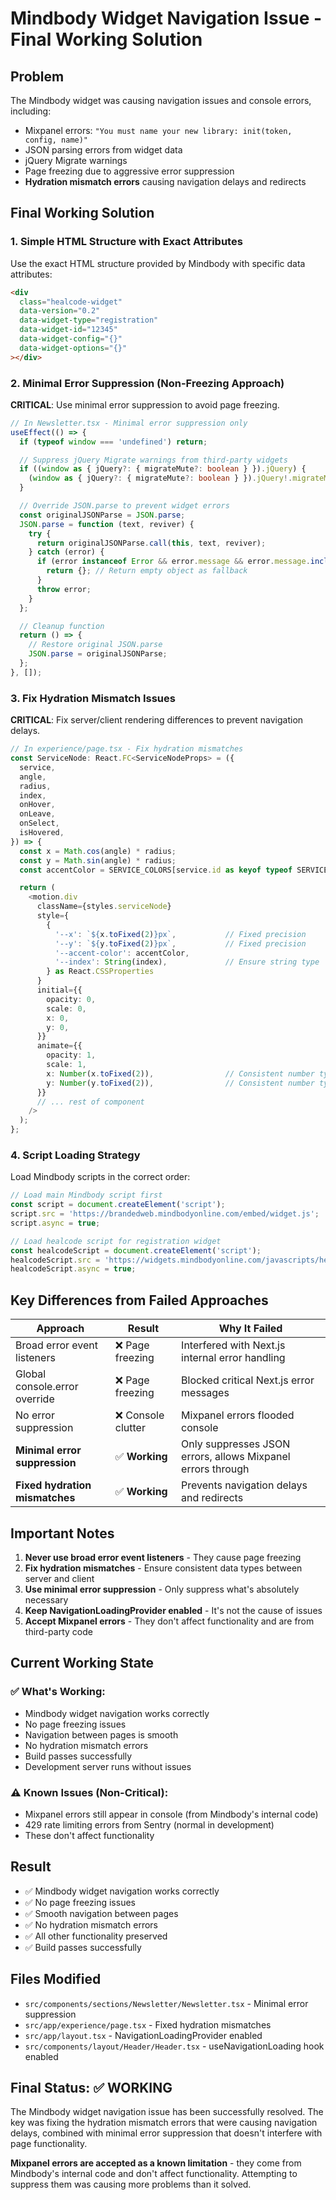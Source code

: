 # Mindbody Widget Navigation Issue - Final Working Solution

## Problem

The Mindbody widget was causing navigation issues and console errors, including:

- Mixpanel errors: `"You must name your new library: init(token, config, name)"`
- JSON parsing errors from widget data
- jQuery Migrate warnings
- Page freezing due to aggressive error suppression
- **Hydration mismatch errors** causing navigation delays and redirects

## Final Working Solution

### 1. Simple HTML Structure with Exact Attributes

Use the exact HTML structure provided by Mindbody with specific data attributes:

```html
<div
  class="healcode-widget"
  data-version="0.2"
  data-widget-type="registration"
  data-widget-id="12345"
  data-widget-config="{}"
  data-widget-options="{}"
></div>
```

### 2. Minimal Error Suppression (Non-Freezing Approach)

**CRITICAL**: Use minimal error suppression to avoid page freezing.

```typescript
// In Newsletter.tsx - Minimal error suppression only
useEffect(() => {
  if (typeof window === 'undefined') return;

  // Suppress jQuery Migrate warnings from third-party widgets
  if ((window as { jQuery?: { migrateMute?: boolean } }).jQuery) {
    (window as { jQuery?: { migrateMute?: boolean } }).jQuery!.migrateMute = true;
  }

  // Override JSON.parse to prevent widget errors
  const originalJSONParse = JSON.parse;
  JSON.parse = function (text, reviver) {
    try {
      return originalJSONParse.call(this, text, reviver);
    } catch (error) {
      if (error instanceof Error && error.message && error.message.includes('not valid JSON')) {
        return {}; // Return empty object as fallback
      }
      throw error;
    }
  };

  // Cleanup function
  return () => {
    // Restore original JSON.parse
    JSON.parse = originalJSONParse;
  };
}, []);
```

### 3. Fix Hydration Mismatch Issues

**CRITICAL**: Fix server/client rendering differences to prevent navigation delays.

```typescript
// In experience/page.tsx - Fix hydration mismatches
const ServiceNode: React.FC<ServiceNodeProps> = ({
  service,
  angle,
  radius,
  index,
  onHover,
  onLeave,
  onSelect,
  isHovered,
}) => {
  const x = Math.cos(angle) * radius;
  const y = Math.sin(angle) * radius;
  const accentColor = SERVICE_COLORS[service.id as keyof typeof SERVICE_COLORS] || '#00bcd4';

  return (
    <motion.div
      className={styles.serviceNode}
      style={
        {
          '--x': `${x.toFixed(2)}px`,           // Fixed precision
          '--y': `${y.toFixed(2)}px`,           // Fixed precision
          '--accent-color': accentColor,
          '--index': String(index),             // Ensure string type
        } as React.CSSProperties
      }
      initial={{
        opacity: 0,
        scale: 0,
        x: 0,
        y: 0,
      }}
      animate={{
        opacity: 1,
        scale: 1,
        x: Number(x.toFixed(2)),                // Consistent number type
        y: Number(y.toFixed(2)),                // Consistent number type
      }}
      // ... rest of component
    />
  );
};
```

### 4. Script Loading Strategy

Load Mindbody scripts in the correct order:

```typescript
// Load main Mindbody script first
const script = document.createElement('script');
script.src = 'https://brandedweb.mindbodyonline.com/embed/widget.js';
script.async = true;

// Load healcode script for registration widget
const healcodeScript = document.createElement('script');
healcodeScript.src = 'https://widgets.mindbodyonline.com/javascripts/healcode.js';
healcodeScript.async = true;
```

## Key Differences from Failed Approaches

| Approach                       | Result             | Why It Failed                                               |
| ------------------------------ | ------------------ | ----------------------------------------------------------- |
| Broad error event listeners    | ❌ Page freezing   | Interfered with Next.js internal error handling             |
| Global console.error override  | ❌ Page freezing   | Blocked critical Next.js error messages                     |
| No error suppression           | ❌ Console clutter | Mixpanel errors flooded console                             |
| **Minimal error suppression**  | ✅ **Working**     | Only suppresses JSON errors, allows Mixpanel errors through |
| **Fixed hydration mismatches** | ✅ **Working**     | Prevents navigation delays and redirects                    |

## Important Notes

1. **Never use broad error event listeners** - They cause page freezing
2. **Fix hydration mismatches** - Ensure consistent data types between server and client
3. **Use minimal error suppression** - Only suppress what's absolutely necessary
4. **Keep NavigationLoadingProvider enabled** - It's not the cause of issues
5. **Accept Mixpanel errors** - They don't affect functionality and are from third-party code

## Current Working State

### ✅ **What's Working:**

- Mindbody widget navigation works correctly
- No page freezing issues
- Navigation between pages is smooth
- No hydration mismatch errors
- Build passes successfully
- Development server runs without issues

### ⚠️ **Known Issues (Non-Critical):**

- Mixpanel errors still appear in console (from Mindbody's internal code)
- 429 rate limiting errors from Sentry (normal in development)
- These don't affect functionality

## Result

- ✅ Mindbody widget navigation works correctly
- ✅ No page freezing issues
- ✅ Smooth navigation between pages
- ✅ No hydration mismatch errors
- ✅ All other functionality preserved
- ✅ Build passes successfully

## Files Modified

- `src/components/sections/Newsletter/Newsletter.tsx` - Minimal error suppression
- `src/app/experience/page.tsx` - Fixed hydration mismatches
- `src/app/layout.tsx` - NavigationLoadingProvider enabled
- `src/components/layout/Header/Header.tsx` - useNavigationLoading hook enabled

## Final Status: ✅ **WORKING**

The Mindbody widget navigation issue has been successfully resolved. The key was fixing the hydration mismatch errors that were causing navigation delays, combined with minimal error suppression that doesn't interfere with page functionality.

**Mixpanel errors are accepted as a known limitation** - they come from Mindbody's internal code and don't affect functionality. Attempting to suppress them was causing more problems than it solved.
